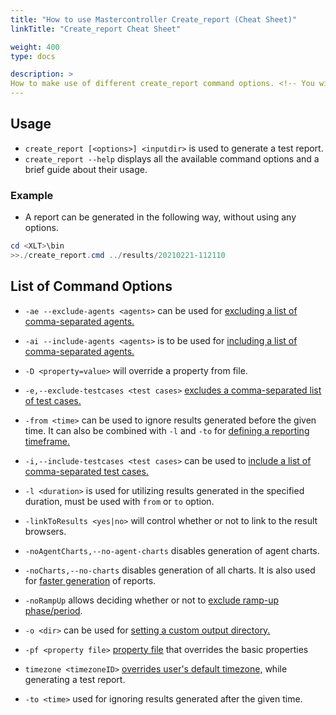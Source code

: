 ```yaml
---
title: "How to use Mastercontroller Create_report (Cheat Sheet)"
linkTitle: "Create_report Cheat Sheet"

weight: 400
type: docs

description: >
How to make use of different create_report command options. <!-- You will find the usage instructions and a list of available command options below. -->
---
```

## Usage
- `create_report [<options>] <inputdir>` is used to generate a test report.
- `create_report --help` displays all the available command options and a brief guide about their usage.

### Example

- A report can be generated in the following way, without using any options.
```powershell 
cd <XLT>\bin 
>>./create_report.cmd ../results/20210221-112110 
```
## List of Command Options
- `-ae --exclude-agents <agents>` can be used for [excluding a list of comma-separated agents.](../540-report-options/#report-for-a-subset-of-agents)

- `-ai --include-agents <agents>` is to be used for [including a list of comma-separated agents.](../540-report-options/#report-for-a-subset-of-agents) 

-  `-D <property=value>` will override a property from file.

- `-e,--exclude-testcases <test cases>` [excludes a comma-separated list of test cases.](../540-report-options/#excluding-test-scenarios)

- `-from <time>` can be used to ignore results generated before the given time. It can also be combined with `-l` and `-to` for [defining a reporting timeframe.](../540-report-options/#defining-a-reporting-timeframe)

- `-i,--include-testcases <test cases>` can be used to [include a list of comma-separated test cases.](../540-report-options/#excluding-test-scenarios)
- `-l <duration>` is used for utilizing results generated in the specified duration, must be used with `from` or `to` option.

- `-linkToResults <yes|no>` will control whether or not to link to the result browsers.

- `-noAgentCharts,--no-agent-charts` disables generation of agent charts.

- `-noCharts,--no-charts` disables generation of all charts. It is also used for [faster generation](../540-report-options/#speeding-it-up) of reports.

- `-noRampUp` allows deciding whether or not to [exclude ramp-up phase/period](../540-report-options/#excluding-the-ramp-up-phase).

- `-o <dir>` can be used for [setting a custom output directory.](../540-report-options/#setting-a-custom-output-directory)

- `-pf <property file>` [property file](../550-report-configuration/#using-custom-report-generator-settings) that overrides the basic properties

- `timezone <timezoneID>` [overrides user's default timezone,](../540-report-options/#setting-a-custom-time-zone) while generating a test report.

- `-to <time>` used for ignoring results generated after the given time.